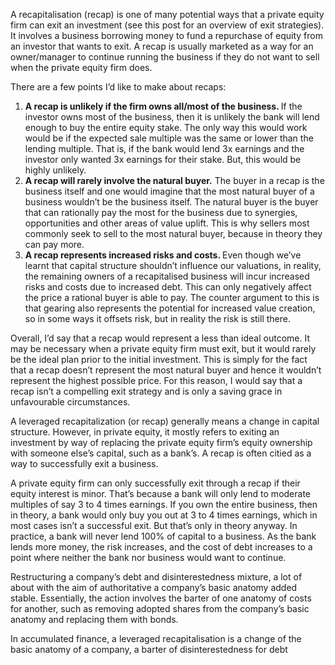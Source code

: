 <p>A recapitalisation (recap) is one of many potential ways that a private equity firm can exit an investment (see this post for an overview of exit strategies). It involves a business borrowing money to fund a repurchase of equity from an investor that wants to exit. A recap is usually marketed as a way for an owner/manager to continue running the business if they do not want to sell when the private equity firm does.</p><p>There are a few points I&#8217;d like to make about recaps:</p><ol><li><strong>A recap is unlikely if the firm owns all/most of the business. </strong>If the investor owns most of the business, then it is unlikely the bank will lend enough to buy the entire equity stake. The only way this would work would be if the expected sale multiple was the same or lower than the lending multiple. That is, if the bank would lend 3x earnings and the investor only wanted 3x earnings for their stake. But, this would be highly unlikely.</li><li><strong>A recap will rarely involve the natural buyer.</strong> The buyer in a recap is the business itself and one would imagine that the most natural buyer of a business wouldn&#8217;t be the business itself. The natural buyer is the buyer that can rationally pay the most for the business due to synergies, opportunities and other areas of value uplift. This is why sellers most commonly seek to sell to the most natural buyer, because in theory they can pay more.</li><li><strong>A recap represents increased risks and costs. </strong>Even though we&#8217;ve learnt that capital structure shouldn&#8217;t influence our valuations, in reality, the remaining owners of a recapitalised business will incur increased risks and costs due to increased debt. This can only negatively affect the price a rational buyer is able to pay. The counter argument to this is that gearing also represents the potential for increased value creation, so in some ways it offsets risk, but in reality the risk is still there.</li></ol><p>Overall, I&#8217;d say that a recap would represent a less than ideal outcome. It may be necessary when a private equity firm must exit, but it would rarely be the ideal plan prior to the initial investment. This is simply for the fact that a recap doesn&#8217;t represent the most natural buyer and hence it wouldn&#8217;t represent the highest possible price. For this reason, I would say that a recap isn&#8217;t a compelling exit strategy and is only a saving grace in unfavourable circumstances.</p><p>A leveraged recapitalization (or recap) generally means a change in capital structure. However, in private equity, it mostly refers to exiting an investment by way of replacing the private equity firm&#8217;s equity ownership with someone else&#8217;s capital, such as a bank&#8217;s. A recap is often citied as a way to successfully exit a business.</p><p>A private equity firm can only successfully exit through a recap if their equity interest is minor. That&#8217;s because a bank will only lend to moderate multiples of say 3 to 4 times earnings. If you own the entire business, then in theory, a bank would only buy you out at 3 to 4 times earnings, which in most cases isn&#8217;t a successful exit. But that&#8217;s only in theory anyway. In practice, a bank will never lend 100% of capital to a business. As the bank lends more money, the risk increases, and the cost of debt increases to a point where neither the bank nor business would want to continue.</p><p>Restructuring a company&#8217;s debt and disinterestedness mixture, a lot of about with the aim of authoritative a company&#8217;s basic anatomy added stable. Essentially, the action involves the barter of one anatomy of costs for another, such as removing adopted shares from the company&#8217;s basic anatomy and replacing them with bonds.</p><p>In accumulated finance, a leveraged recapitalisation is a change of the basic anatomy of a company, a barter of disinterestedness for debt</p>
